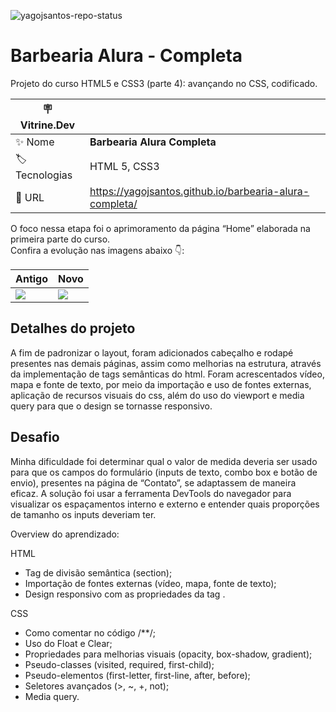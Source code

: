 ![yagojsantos-repo-status](https://img.shields.io/badge/Status-Finalizado-lightgrey?style=for-the-badge&logo=headspace&logoColor=green&color=lightgrey)

# Barbearia Alura - Completa

Projeto do curso HTML5 e CSS3 (parte 4): avançando no CSS, codificado.

| :placard: Vitrine.Dev |     |
| -------------  | --- |
| :sparkles: Nome        | **Barbearia Alura Completa**
| :label: Tecnologias | HTML 5, CSS3
| :rocket: URL         | https://yagojsantos.github.io/barbearia-alura-completa/

O foco nessa etapa foi o aprimoramento da página “Home” elaborada na primeira parte do curso. <br>
Confira a evolução nas imagens abaixo 👇: 

<table>
                <thead>
                    <th>Antigo</th>
                    <th>Novo</th>
                </thead>
                <tbody>
                    <tr>
                        <td><img src="https://github.com/yagojsantos/barbearia-alura-completa/blob/main/capa-antiga-home.png"></td>
                        <td><img src="https://github.com/yagojsantos/barbearia-alura-completa/blob/main/capa-nova-home.png#vitrinedev"></td>
                    </tr>
                </tbody>
            </table>
         

## Detalhes do projeto

A fim de padronizar o layout, foram adicionados cabeçalho e rodapé presentes nas demais páginas, assim como melhorias na estrutura, através da implementação de tags semânticas do html. Foram acrescentados vídeo, mapa e fonte de texto, por meio da importação e uso de fontes externas, aplicação de recursos visuais do css, além do uso do viewport e media query para que o design se tornasse responsivo.

## Desafio

Minha dificuldade foi determinar qual o valor de medida deveria ser usado para que os campos do formulário (inputs de texto, combo box e botão de envio), presentes na página de “Contato”, se adaptassem de maneira eficaz. A solução foi usar a ferramenta DevTools do navegador para visualizar os espaçamentos interno e externo e entender quais proporções de tamanho os inputs deveriam ter.

Overview do aprendizado:

HTML

* Tag de divisão semântica (section);
* Importação de fontes externas (vídeo, mapa, fonte de texto);
* Design responsivo com as propriedades da tag <meta>.

CSS

* Como comentar no código /**/;
* Uso do Float e Clear;
* Propriedades para melhorias visuais (opacity, box-shadow, gradient);
* Pseudo-classes (visited, required, first-child);
* Pseudo-elementos (first-letter, first-line, after, before);
* Seletores avançados (>, ~, +, not);
* Media query.
